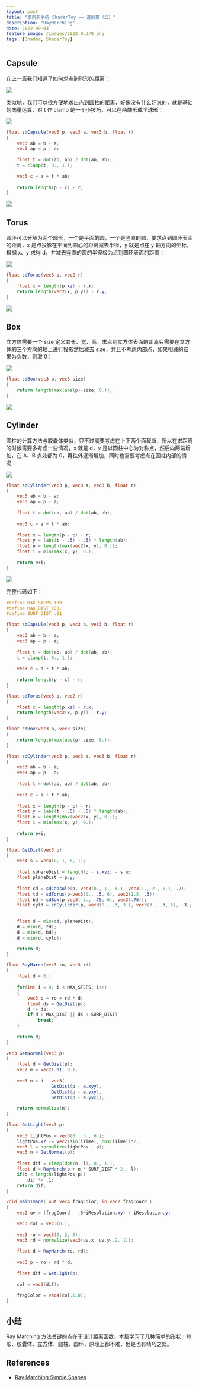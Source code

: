 ```yaml
---
layout: post
title: "面向新手的 ShaderToy —— 进阶篇（二）"
description: "RayMarching"
date: 2022-09-03
feature_image: /images/2022.9.3/8.png
tags: [Shader, ShaderToy]
---
```


<!-- 离上次更新已经过去快一周了，周一的时候和老师去了贵阳参观一家创业公司，也算是增长了一点见识，好羡慕他们可以全身心投入创业，最近我的老师、父母都在劝我去研究所、银行、当老师 or 读博，我说我想去大公司大企业，他们说男生可以去闯闯，女生还是需要找个安稳的工作，加上最近互联网行业也不景气，真是很迷茫我未来到底应该从事什么行业什么岗位，想去做游戏开发但是现实因素太多，而且留在上海的话房价又太贵，还要考虑生孩子的问题，真是太麻烦了 = =

但是不管怎样，学习图形学的过程是很快乐的，无论最终能否进入这个行业，当作一个兴趣爱好也是极好的？ -->

<!--more-->

## Capsule

在上一篇我们知道了如何求点到球形的距离：

![](../images/2022.9.3/0.png)

类似地，我们可以很方便地求出点到圆柱的距离，好像没有什么好说的，就是基础的向量运算，对 t 作 clamp 是一个小技巧，可以在两端形成半球形：

![](../images/2022.9.3/1.png)

```GLSL
float sdCapsule(vec3 p, vec3 a, vec3 b, float r)
{
    vec3 ab = b - a;
    vec3 ap = p - a;
    
    float t = dot(ab, ap) / dot(ab, ab);
    t = clamp(t, 0., 1.);
    
    vec3 c = a + t * ab;
    
    return length(p - c) - r;
}
```

![](../images/2022.9.3/2.png)

## Torus

圆环可以分解为两个圆形，一个是平面的圆，一个是竖直的圆，要求点到圆环表面的距离，x 是点投影在平面到圆心的距离减去半径，y 就是点在 y 轴方向的坐标，根据 x、y 求得 d，并减去竖直的圆的半径极为点到圆环表面的距离：

![](../images/2022.9.3/3.png)

```GLSL
float sdTorus(vec3 p, vec2 r)
{
    float x = length(p.xz) - r.x;
    return length(vec2(x, p.y)) - r.y;
}
```

![](../images/2022.9.3/4.png)

## Box

立方体需要一个 size 定义其长、宽、高，求点到立方体表面的距离只需要在立方体的三个方向的轴上进行投影然后减去 size，并且不考虑内部点，如果相减的结果为负数，则取 0：

![](../images/2022.9.3/5.png)

```GLSL
float sdBox(vec3 p, vec3 size)
{
    return length(max(abs(p)-size, 0.));
}
```

![](../images/2022.9.3/6.png)

## Cylinder

圆柱的计算方法与胶囊体类似，只不过需要考虑在上下两个面截断，所以在求距离的时候需要多考虑一些情况，x 就是 d，y 是以圆柱中心为对称点，然后向两端增加，在 A、B 点处都为 0，再往外逐渐增加，同时也需要考虑点在圆柱内部的情况：

![](../images/2022.9.3/7.png)

```GLSL
float sdCylinder(vec3 p, vec3 a, vec3 b, float r)
{
    vec3 ab = b - a;
    vec3 ap = p - a;
    
    float t = dot(ab, ap) / dot(ab, ab);
    
    vec3 c = a + t * ab;
    
    float x = length(p - c) - r;
    float y = (abs(t - .5) - .5) * length(ab);
    float e = length(max(vec2(x, y), 0.));
    float i = min(max(x, y), 0.);
    
    return e+i;
}
```

![](../images/2022.9.3/8.png)

完整代码如下：

```GLSL
#define MAX_STEPS 100
#define MAX_DIST 100.
#define SURF_DIST .01

float sdCapsule(vec3 p, vec3 a, vec3 b, float r)
{
    vec3 ab = b - a;
    vec3 ap = p - a;
    
    float t = dot(ab, ap) / dot(ab, ab);
    t = clamp(t, 0., 1.);
    
    vec3 c = a + t * ab;
    
    return length(p - c) - r;
}

float sdTorus(vec3 p, vec2 r)
{
    float x = length(p.xz) - r.x;
    return length(vec2(x, p.y)) - r.y;
}

float sdBox(vec3 p, vec3 size)
{
    return length(max(abs(p)-size, 0.));
}

float sdCylinder(vec3 p, vec3 a, vec3 b, float r)
{
    vec3 ab = b - a;
    vec3 ap = p - a;
    
    float t = dot(ab, ap) / dot(ab, ab);
    
    vec3 c = a + t * ab;
    
    float x = length(p - c) - r;
    float y = (abs(t - .5) - .5) * length(ab);
    float e = length(max(vec2(x, y), 0.));
    float i = min(max(x, y), 0.);
    
    return e+i;
}

float GetDist(vec3 p)
{
    vec4 s = vec4(0, 1, 6, 1);
    
    float sphereDist = length(p - s.xyz) - s.w;
    float planeDist = p.y;
    
    float cd = sdCapsule(p, vec3(0., 1., 6.), vec3(1., 2., 6.), .2);
    float td = sdTorus(p-vec3(0., .5, 6), vec2(1.5, .3));
    float bd = sdBox(p-vec3(-3., .75, 6), vec3(.75));
    float cyld = sdCylinder(p, vec3(0., .3, 3.), vec3(3., .3, 5), .3);

    
    float d = min(cd, planeDist);
    d = min(d, td);
    d = min(d, bd);
    d = min(d, cyld);

    return d;
}

float RayMarch(vec3 ro, vec3 rd)
{
    float d = 0.;
    
    for(int i = 0; i < MAX_STEPS; i++)
    {
        vec3 p = ro + rd * d;
        float ds = GetDist(p);
        d += ds;
        if(d > MAX_DIST || ds < SURF_DIST)
            break;
    }
    
    return d;
}

vec3 GetNormal(vec3 p)
{
    float d = GetDist(p);
    vec2 e = vec2(.01, 0.);
    
    vec3 n = d - vec3(
                 GetDist(p - e.xyy),
                 GetDist(p - e.yxy),
                 GetDist(p - e.yyx));
                 
    return normalize(n);
}

float GetLight(vec3 p)
{
    vec3 lightPos = vec3(0., 5., 6.);
    lightPos.xz += vec2(sin(iTime), cos(iTime))*2.;
    vec3 l = normalize(lightPos - p);
    vec3 n = GetNormal(p);
    
    float dif = clamp(dot(n, l), 0., 1.);
    float d = RayMarch(p + n * SURF_DIST * 2., l);
    if(d < length(lightPos-p))
        dif *= .1;
    return dif;
}

void mainImage( out vec4 fragColor, in vec2 fragCoord )
{
    vec2 uv = (fragCoord - .5*iResolution.xy) / iResolution.y;

    vec3 col = vec3(0.);
    
    vec3 ro = vec3(0, 2, 0);
    vec3 rd = normalize(vec3(uv.x, uv.y-.2, 1));
    
    float d = RayMarch(ro, rd);
    
    vec3 p = ro + rd * d;
    
    float dif = GetLight(p);
    
    col = vec3(dif);
    
    fragColor = vec4(col,1.0);
}
```

## 小结

Ray Marching 方法关键的点在于设计距离函数，本篇学习了几种简单的形状：球形、胶囊体、立方体、圆柱、圆环，原理上都不难，但是也有精巧之处。

## References

- [Ray Marching Simple Shapes](https://www.youtube.com/watch?v=Ff0jJyyiVyw&list=PLGmrMu-IwbguU_nY2egTFmlg691DN7uE5&index=24)